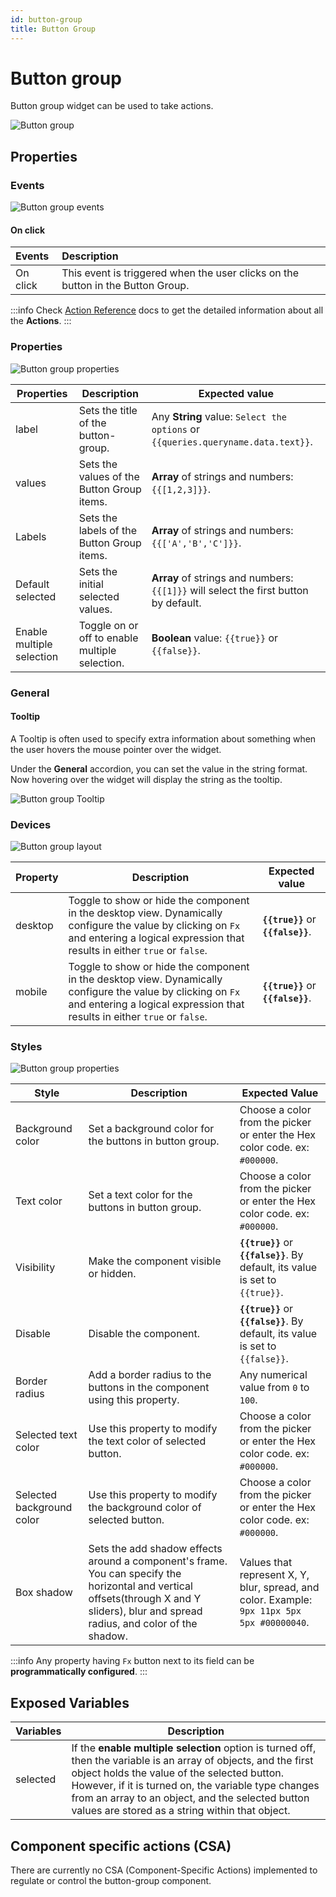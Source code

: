 ```yaml
---
id: button-group
title: Button Group
---
```

# Button group

Button group widget can be used to take actions.

<div style={{textAlign: 'center'}}>

<img className="screenshot-full" src="/img/widgets/button-group/button-group.png" alt="Button group" />

</div>

## Properties
### Events

<div style={{textAlign: 'center'}}>

<img className="screenshot-full" src="/img/widgets/button-group/events.png" alt="Button group events" />

</div>

#### On click
| Events | Description |
|:----------- |:----------- |
| On click | This event is triggered when the user clicks on the button in the Button Group. |

:::info
Check [Action Reference](/docs/category/actions-reference) docs to get the detailed information about all the **Actions**.
:::

### Properties

<div style={{textAlign: 'center'}}>

<img className="screenshot-full" src="/img/widgets/button-group/properties.png" alt="Button group properties" />

</div>

| Properties  | Description | Expected value |
| ----------- | ----------- | -------------- |
| label | Sets the title of the button-group. | Any **String** value: `Select the options` or `{{queries.queryname.data.text}}`. |
| values | Sets the values of the Button Group items. | **Array** of strings and numbers: `{{[1,2,3]}}`. |
| Labels | Sets the labels of the Button Group items. | **Array** of strings and numbers: `{{['A','B','C']}}`. |
| Default  selected | Sets the initial selected values. | **Array** of strings and numbers: `{{[1]}}` will select the first button by default. |
| Enable multiple selection |  Toggle on or off to enable multiple selection. | **Boolean** value: `{{true}}` or `{{false}}`. |

### General
#### Tooltip

A Tooltip is often used to specify extra information about something when the user hovers the mouse pointer over the widget.

Under the <b>General</b> accordion, you can set the value in the string format. Now hovering over the widget will display the string as the tooltip.

<div style={{textAlign: 'center'}}>

<img className="screenshot-full" src="/img/tooltip.png" alt="Button group Tooltip" />

</div>

### Devices

<div style={{textAlign: 'center'}}>

<img className="screenshot-full" src="/img/widgets/button-group/layout.png" alt="Button group layout" />

</div>

| Property  | Description | Expected value |
| ----------- | ----------- | ------------ |
| desktop | Toggle to show or hide the component in the desktop view. Dynamically configure the value by clicking on `Fx` and entering a logical expression that results in either `true` or `false`. | **`{{true}}`** or **`{{false}}`**. |
| mobile | Toggle to show or hide the component in the desktop view. Dynamically configure the value by clicking on `Fx` and entering a logical expression that results in either `true` or `false`. | **`{{true}}`** or **`{{false}}`**. |

### Styles

<div style={{textAlign: 'center'}}>

<img className="screenshot-full" src="/img/widgets/button-group/styles.png" alt="Button group properties" />

</div>

| Style      | Description | Expected Value |
| ----------- | ----------- | ----------- |
| Background color | Set a background color for the buttons in button group. | Choose a color from the picker or enter the Hex color code. ex: `#000000`. |
| Text color | Set a text color for the buttons in button group. | Choose a color from the picker or enter the Hex color code. ex: `#000000`. |
| Visibility | Make the component visible or hidden. | **`{{true}}`** or **`{{false}}`**. By default, its value is set to `{{true}}`. |
| Disable | Disable the component. | **`{{true}}`** or **`{{false}}`**. By default, its value is set to  `{{false}}`. |
| Border radius |  Add a border radius to the buttons in the component using this property. | Any numerical value from `0` to `100`. |
| Selected text color | Use this property to modify the text color of selected button. | Choose a color from the picker or enter the Hex color code. ex: `#000000`. |
| Selected background color | Use this property to modify the background color of selected button. | Choose a color from the picker or enter the Hex color code. ex: `#000000`.|
| Box shadow | Sets the add shadow effects around a component's frame. You can specify the horizontal and vertical offsets(through X and Y sliders), blur and spread radius, and color of the shadow. | Values that represent X, Y, blur, spread, and color. Example: `9px 11px 5px 5px #00000040`. |

:::info
Any property having `Fx` button next to its field can be **programmatically configured**.
:::


## Exposed Variables

| Variables      | Description |
| ----------- | ----------- |
| selected | If the **enable multiple selection** option is turned off, then the variable is an array of objects, and the first object holds the value of the selected button. However, if it is turned on, the variable type changes from an array to an object, and the selected button values are stored as a string within that object. | Access the value using `{{components.buttongroup1.selected[0]}}` or `{{components.buttongroup1.selected}}`. |

## Component specific actions (CSA)

There are currently no CSA (Component-Specific Actions) implemented to regulate or control the button-group component.
